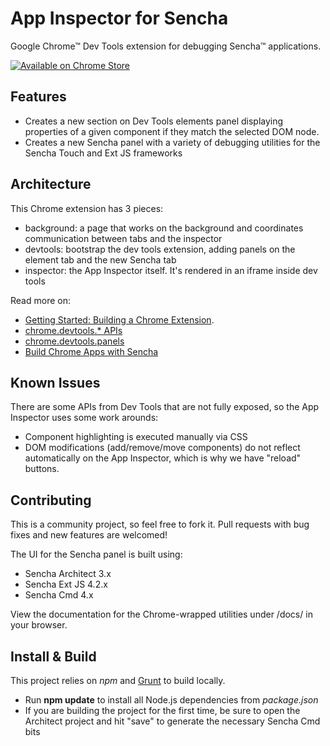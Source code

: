# App Inspector for Sencha
Google Chrome™ Dev Tools extension for debugging Sencha™ applications.

<a href="https://chrome.google.com/webstore/detail/app-inspector-for-sencha/pbeapidedgdpniokbedbfbaacglkceae">![Available on Chrome Store](https://developers.google.com/chrome/web-store/images/branding/ChromeWebStore_BadgeWBorder_v2_206x58.png)</a>

## Features

* Creates a new section on Dev Tools elements panel displaying properties of a given component if they match the selected DOM node.
* Creates a new Sencha panel with a variety of debugging utilities for the Sencha Touch and Ext JS frameworks
 
## Architecture
This Chrome extension has 3 pieces:

* background: a page that works on the background and coordinates communication between tabs and the inspector
* devtools: bootstrap the dev tools extension, adding panels on the element tab and the new Sencha tab
* inspector: the App Inspector itself. It's rendered in an iframe inside dev tools

Read more on:

* [Getting Started: Building a Chrome Extension](http://developer.chrome.com/extensions/getstarted.html).
* [chrome.devtools.* APIs](http://developer.chrome.com/extensions/devtools.html)
* [chrome.devtools.panels](http://developer.chrome.com/extensions/devtools_panels.html)
* [Build Chrome Apps with Sencha](http://developer.chrome.com/apps/sencha_framework.html)

## Known Issues
There are some APIs from Dev Tools that are not fully exposed, so the App Inspector uses some work arounds:

* Component highlighting is executed manually via CSS
* DOM modifications (add/remove/move components) do not reflect automatically on the App Inspector, which is why we have "reload" buttons.

## Contributing
This is a community project, so feel free to fork it. Pull requests with bug fixes and new features are welcomed!

The UI for the Sencha panel is built using:

* Sencha Architect 3.x
* Sencha Ext JS 4.2.x
* Sencha Cmd 4.x

View the documentation for the Chrome-wrapped utilities under /docs/ in your browser.

## Install & Build

This project relies on *npm* and [Grunt](GruntJS.md) to build locally.
 * Run **npm update** to install all Node.js dependencies from *package.json*
 * If you are building the project for the first time, be sure to open the Architect project and hit "save" to generate the necessary Sencha Cmd bits